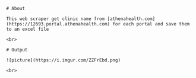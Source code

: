 	# About 

	This web scraper get clinic name from [athenahealth.com](https://12693.portal.athenahealth.com) for each portal and save them to an excel file 

	<br>

	# Output

	![picture](https://i.imgur.com/ZZFrEbd.png)

	<br>
